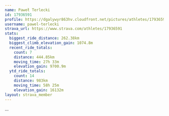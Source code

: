 ```yaml
---
name: Paweł Terlecki
id: 17936591
profile: https://dgalywyr863hv.cloudfront.net/pictures/athletes/17936591/5577025/4/large.jpg
username: pawel-terlecki
strava_url: https://www.strava.com/athletes/17936591
stats:
  biggest_ride_distance: 262.38km
  biggest_climb_elevation_gain: 1074.8m
  recent_ride_totals:
    count: 7
    distance: 444.85km
    moving_time: 27h 33m
    elevation_gain: 9700.9m
  ytd_ride_totals:
    count: 14
    distance: 983km
    moving_time: 58h 25m
    elevation_gain: 16132m
layout: strava_member
--- 
```

...
